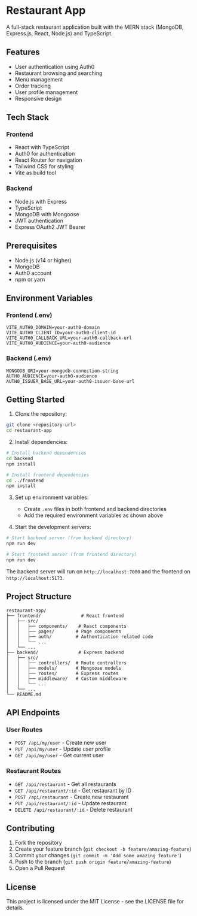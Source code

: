 # Restaurant App

A full-stack restaurant application built with the MERN stack (MongoDB, Express.js, React, Node.js) and TypeScript.

## Features

- User authentication using Auth0
- Restaurant browsing and searching
- Menu management
- Order tracking
- User profile management
- Responsive design

## Tech Stack

### Frontend
- React with TypeScript
- Auth0 for authentication
- React Router for navigation
- Tailwind CSS for styling
- Vite as build tool

### Backend
- Node.js with Express
- TypeScript
- MongoDB with Mongoose
- JWT authentication
- Express OAuth2 JWT Bearer

## Prerequisites

- Node.js (v14 or higher)
- MongoDB
- Auth0 account
- npm or yarn

## Environment Variables

### Frontend (.env)
```
VITE_AUTH0_DOMAIN=your-auth0-domain
VITE_AUTH0_CLIENT_ID=your-auth0-client-id
VITE_AUTH0_CALLBACK_URL=your-auth0-callback-url
VITE_AUTH0_AUDIENCE=your-auth0-audience
```

### Backend (.env)
```
MONGODB_URI=your-mongodb-connection-string
AUTH0_AUDIENCE=your-auth0-audience
AUTH0_ISSUER_BASE_URL=your-auth0-issuer-base-url
```

## Getting Started

1. Clone the repository:
```bash
git clone <repository-url>
cd restaurant-app
```

2. Install dependencies:
```bash
# Install backend dependencies
cd backend
npm install

# Install frontend dependencies
cd ../frontend
npm install
```

3. Set up environment variables:
   - Create `.env` files in both frontend and backend directories
   - Add the required environment variables as shown above

4. Start the development servers:

```bash
# Start backend server (from backend directory)
npm run dev

# Start frontend server (from frontend directory)
npm run dev
```

The backend server will run on `http://localhost:7000` and the frontend on `http://localhost:5173`.

## Project Structure

```
restaurant-app/
├── frontend/               # React frontend
│   ├── src/
│   │   ├── components/    # React components
│   │   ├── pages/        # Page components
│   │   ├── auth/         # Authentication related code
│   │   └── ...
│   └── ...
├── backend/               # Express backend
│   ├── src/
│   │   ├── controllers/  # Route controllers
│   │   ├── models/       # Mongoose models
│   │   ├── routes/       # Express routes
│   │   ├── middleware/   # Custom middleware
│   │   └── ...
│   └── ...
└── README.md
```

## API Endpoints

### User Routes
- `POST /api/my/user` - Create new user
- `PUT /api/my/user` - Update user profile
- `GET /api/my/user` - Get current user

### Restaurant Routes
- `GET /api/restaurant` - Get all restaurants
- `GET /api/restaurant/:id` - Get restaurant by ID
- `POST /api/restaurant` - Create new restaurant
- `PUT /api/restaurant/:id` - Update restaurant
- `DELETE /api/restaurant/:id` - Delete restaurant

## Contributing

1. Fork the repository
2. Create your feature branch (`git checkout -b feature/amazing-feature`)
3. Commit your changes (`git commit -m 'Add some amazing feature'`)
4. Push to the branch (`git push origin feature/amazing-feature`)
5. Open a Pull Request

## License

This project is licensed under the MIT License - see the LICENSE file for details. 
